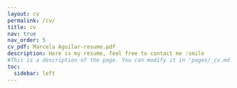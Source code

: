 ```yaml
---
layout: cv
permalink: /cv/
title: cv
nav: true
nav_order: 5
cv_pdf: Marcela Aguilar-resume.pdf
description: Here is my resume, feel free to contact me :smile
#This is a description of the page. You can modify it in 'pages/_cv.md'. You can also change or remove the top pdf download button. 
toc:
  sidebar: left
---
```


